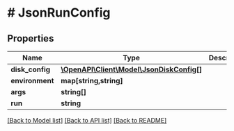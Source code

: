 # # JsonRunConfig

## Properties

Name | Type | Description | Notes
------------ | ------------- | ------------- | -------------
**disk_config** | [**\OpenAPI\Client\Model\JsonDiskConfig[]**](JsonDiskConfig.md) |  | [optional]
**environment** | **map[string,string]** |  | [optional]
**args** | **string[]** |  | [optional]
**run** | **string** |  | [optional]

[[Back to Model list]](../../README.md#models) [[Back to API list]](../../README.md#endpoints) [[Back to README]](../../README.md)
